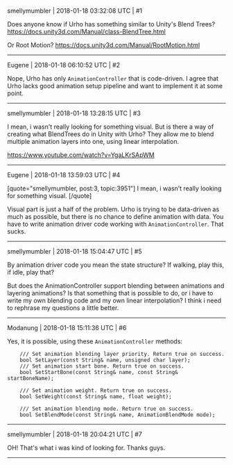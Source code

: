 smellymumbler | 2018-01-18 03:32:08 UTC | #1

Does anyone know if Urho has something similar to Unity's Blend Trees? https://docs.unity3d.com/Manual/class-BlendTree.html

Or Root Motion? https://docs.unity3d.com/Manual/RootMotion.html

-------------------------

Eugene | 2018-01-18 06:10:52 UTC | #2

Nope, Urho has only `AnimationController` that is code-driven.
I agree that Urho lacks good animation setup pipeline and want to implement it at some point.

-------------------------

smellymumbler | 2018-01-18 13:28:15 UTC | #3

I mean, i wasn't really looking for something visual. But is there a way of creating what BlendTrees do in Unity with Urho? They allow me to blend multiple animation layers into one, using linear interpolation. 

https://www.youtube.com/watch?v=YgaLKrSApWM

-------------------------

Eugene | 2018-01-18 13:59:03 UTC | #4

[quote="smellymumbler, post:3, topic:3951"]
I mean, i wasn’t really looking for something visual.
[/quote]

Visual part is just a half of the problem.
Urho is trying to be data-driven as much as possible, but there is no chance to define animation with data.
You have to write animation driver code working with `AnimationController`. That sucks.

-------------------------

smellymumbler | 2018-01-18 15:04:47 UTC | #5

By animation driver code you mean the state structure? If walking, play this, if idle, play that? 

But does the AnimationController support blending between animations and layering animations? Is that something that is possible to do, or i have to write my own blending code and my own linear interpolation? I think i need to rephrase my questions a little better.

-------------------------

Modanung | 2018-01-18 15:11:36 UTC | #6

Yes, it is possible, using these `AnimationController` methods:
```
    /// Set animation blending layer priority. Return true on success.
    bool SetLayer(const String& name, unsigned char layer);
    /// Set animation start bone. Return true on success.
    bool SetStartBone(const String& name, const String& startBoneName);
```
```
    /// Set animation weight. Return true on success.
    bool SetWeight(const String& name, float weight);
```
```
    /// Set animation blending mode. Return true on success.
    bool SetBlendMode(const String& name, AnimationBlendMode mode);
```

-------------------------

smellymumbler | 2018-01-18 20:04:21 UTC | #7

OH! That's what i was kind of looking for. Thanks guys.

-------------------------

